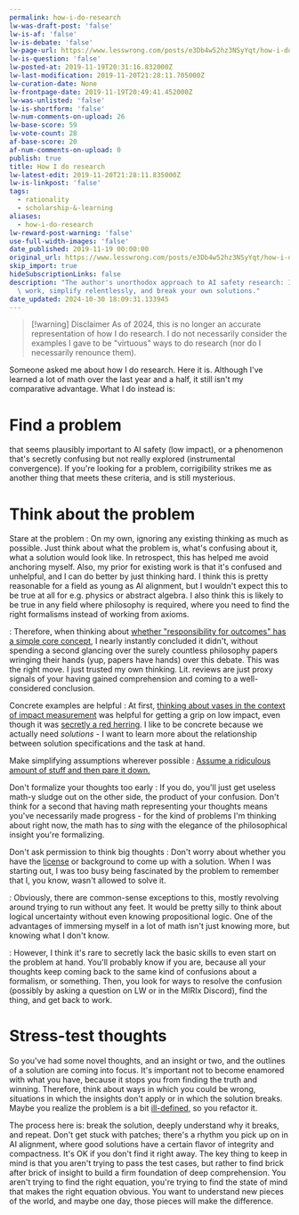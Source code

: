 ```yaml
---
permalink: how-i-do-research
lw-was-draft-post: 'false'
lw-is-af: 'false'
lw-is-debate: 'false'
lw-page-url: https://www.lesswrong.com/posts/e3Db4w52hz3NSyYqt/how-i-do-research
lw-is-question: 'false'
lw-posted-at: 2019-11-19T20:31:16.832000Z
lw-last-modification: 2019-11-20T21:28:11.705000Z
lw-curation-date: None
lw-frontpage-date: 2019-11-19T20:49:41.452000Z
lw-was-unlisted: 'false'
lw-is-shortform: 'false'
lw-num-comments-on-upload: 26
lw-base-score: 59
lw-vote-count: 28
af-base-score: 20
af-num-comments-on-upload: 0
publish: true
title: How I do research
lw-latest-edit: 2019-11-20T21:28:11.835000Z
lw-is-linkpost: 'false'
tags:
  - rationality
  - scholarship-&-learning
aliases:
  - how-i-do-research
lw-reward-post-warning: 'false'
use-full-width-images: 'false'
date_published: 2019-11-19 00:00:00
original_url: https://www.lesswrong.com/posts/e3Db4w52hz3NSyYqt/how-i-do-research
skip_import: true
hideSubscriptionLinks: false
description: "The author's unorthodox approach to AI safety research: Ignore existing\
  \ work, simplify relentlessly, and break your own solutions."
date_updated: 2024-10-30 18:09:31.133945
---
```




> [!warning] Disclaimer
> As of 2024, this is no longer an accurate representation of how I do research. I do not necessarily consider the examples I gave to be "virtuous" ways to do research (nor do I necessarily renounce them).

Someone asked me about how I do research. Here it is. Although I've learned a lot of math over the last year and a half, it still isn't my comparative advantage. What I do instead is:

# Find a problem

that seems plausibly important to AI safety (low impact), or a phenomenon that's secretly confusing but not really explored (instrumental convergence). If you're looking for a problem, corrigibility strikes me as another thing that meets these criteria, and is still mysterious.

# Think about the problem

Stare at the problem
: On my own, ignoring any existing thinking as much as possible. Just think about what the problem is, what's confusing about it, what a solution would look like. In retrospect, this has helped me avoid anchoring myself. Also, my prior for existing work is that it's confused and unhelpful, and I can do better by just thinking hard. I think this is pretty reasonable for a field as young as AI alignment, but I wouldn't expect this to be true at all for e.g. physics or abstract algebra. I also think this is likely to be true in any field where philosophy is required, where you need to find the right formalisms instead of working from axioms.

: Therefore, when thinking about [whether "responsibility for outcomes" has a simple core concept](/overcoming-clinginess-in-impact-measures), I nearly instantly concluded it didn't, without spending a second glancing over the surely countless philosophy papers wringing their hands (yup, papers have hands) over this debate. This was the right move. I just trusted my own thinking. Lit. reviews are just proxy signals of your having gained comprehension and coming to a well-considered conclusion.

Concrete examples are helpful
: At first, [thinking about vases in the context of impact measurement](/whitelisting-impact-measure) was helpful for getting a grip on low impact, even though it was [secretly a red herring](/world-state-is-the-wrong-abstraction-for-impact). I like to be concrete because we actually need _solutions_ - I want to learn more about the relationship between solution specifications and the task at hand.

Make simplifying assumptions wherever possible
: [Assume a ridiculous amount of stuff and then pare it down.](https://arbital.com/p/unbounded_analysis/)

Don't formalize your thoughts too early
: If you do, you'll just get useless math-y sludge out on the other side, the product of your confusion. Don't think for a second that having math representing your thoughts means you've necessarily made progress - for the kind of problems I'm thinking about right now, the math has to _sing_ with the elegance of the philosophical insight you're formalizing.

Don't ask permission to think big thoughts
: Don't worry about whether you have the [license](https://www.lesswrong.com/posts/dhj9dhiwhq3DX6W8z/hero-licensing) or background to come up with a solution. When I was starting out, I was too busy being fascinated by the problem to remember that I, you know, wasn't allowed to solve it.

: Obviously, there are common-sense exceptions to this, mostly revolving around trying to run without any feet. It would be pretty silly to think about logical uncertainty without even knowing propositional logic. One of the advantages of immersing myself in a lot of math isn't just knowing more, but knowing what I don't know.

: However, I think it's rare to secretly lack the basic skills to even start on the problem at hand. You'll probably know if you are, because all your thoughts keep coming back to the same kind of confusions about a formalism, or something. Then, you look for ways to resolve the confusion (possibly by asking a question on LW or in the MIRIx Discord), find the thing, and get back to work.

# Stress-test thoughts

So you've had some novel thoughts, and an insight or two, and the outlines of a solution are coming into focus. It's important not to become enamored with what you have, because it stops you from finding the truth and winning. Therefore, think about ways in which you could be wrong, situations in which the insights don't apply or in which the solution breaks. Maybe you realize the problem is a bit [ill-defined](/world-state-is-the-wrong-abstraction-for-impact), so you refactor it.

The process here is: break the solution, deeply understand why it breaks, and repeat. Don't get stuck with patches; there's a rhythm you pick up on in AI alignment, where good solutions have a certain flavor of integrity and compactness. It's OK if you don't find it right away. The key thing to keep in mind is that you aren't trying to pass the test cases, but rather to find brick after brick of insight to build a firm foundation of deep comprehension. You aren't trying to find the right equation, you're trying to find the state of mind that makes the right equation obvious. You want to understand new pieces of the world, and maybe one day, those pieces will make the difference.
